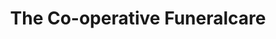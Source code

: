 ---
title: "The Co-operative Funeralcare"
url: /congleton/the-co-operative-funeralcare/
shop: Bestattungen
---